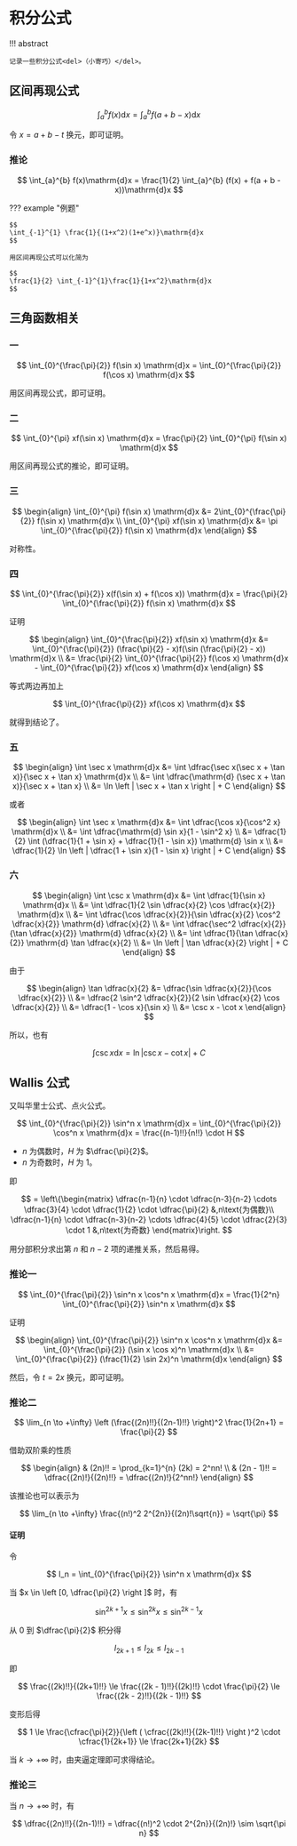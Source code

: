 # 积分公式

!!! abstract

    记录一些积分公式<del>（小寄巧）</del>。

## 区间再现公式

$$
\int_{a}^{b} f(x)\mathrm{d}x = \int_{a}^{b} f(a + b - x)\mathrm{d}x
$$

令 $x = a + b - t$ 换元，即可证明。

### 推论

$$
\int_{a}^{b} f(x)\mathrm{d}x = \frac{1}{2} \int_{a}^{b} (f(x) + f(a + b - x))\mathrm{d}x
$$

??? example "例题"

    $$
    \int_{-1}^{1} \frac{1}{(1+x^2)(1+e^x)}\mathrm{d}x
    $$

    用区间再现公式可以化简为

    $$
    \frac{1}{2} \int_{-1}^{1}\frac{1}{1+x^2}\mathrm{d}x
    $$

## 三角函数相关

### 一

$$
\int_{0}^{\frac{\pi}{2}} f(\sin x) \mathrm{d}x = \int_{0}^{\frac{\pi}{2}} f(\cos x) \mathrm{d}x
$$

用区间再现公式，即可证明。

### 二

$$
\int_{0}^{\pi} xf(\sin x) \mathrm{d}x = \frac{\pi}{2} \int_{0}^{\pi} f(\sin x) \mathrm{d}x
$$

用区间再现公式的推论，即可证明。

### 三

$$
\begin{align}
\int_{0}^{\pi} f(\sin x) \mathrm{d}x &= 2\int_{0}^{\frac{\pi}{2}} f(\sin x) \mathrm{d}x \\
\int_{0}^{\pi} xf(\sin x) \mathrm{d}x &= \pi \int_{0}^{\frac{\pi}{2}} f(\sin x) \mathrm{d}x
\end{align}
$$

对称性。

### 四

$$
\int_{0}^{\frac{\pi}{2}} x(f(\sin x) + f(\cos x)) \mathrm{d}x = \frac{\pi}{2} \int_{0}^{\frac{\pi}{2}} f(\sin x) \mathrm{d}x
$$

证明

$$
\begin{align}
\int_{0}^{\frac{\pi}{2}} xf(\sin x) \mathrm{d}x &= \int_{0}^{\frac{\pi}{2}} (\frac{\pi}{2} - x)f(\sin (\frac{\pi}{2} - x)) \mathrm{d}x \\
&= \frac{\pi}{2} \int_{0}^{\frac{\pi}{2}} f(\cos x) \mathrm{d}x - \int_{0}^{\frac{\pi}{2}} xf(\cos x) \mathrm{d}x
\end{align}
$$

等式两边再加上

$$
\int_{0}^{\frac{\pi}{2}} xf(\cos x) \mathrm{d}x
$$

就得到结论了。

### 五

$$
\begin{align}
\int \sec x \mathrm{d}x &= \int \dfrac{\sec x(\sec x + \tan x)}{\sec x + \tan x} \mathrm{d}x \\
&= \int \dfrac{\mathrm{d} (\sec x + \tan x)}{\sec x + \tan x} \\
&= \ln \left | \sec x + \tan x \right | + C
\end{align}
$$

或者

$$
\begin{align}
\int \sec x \mathrm{d}x &= \int \dfrac{\cos x}{\cos^2 x} \mathrm{d}x \\
&= \int \dfrac{\mathrm{d} \sin x}{1 - \sin^2 x} \\
&= \dfrac{1}{2} \int (\dfrac{1}{1 + \sin x} + \dfrac{1}{1 - \sin x}) \mathrm{d} \sin x \\
&= \dfrac{1}{2} \ln \left | \dfrac{1 + \sin x}{1 - \sin x} \right | + C
\end{align}
$$

### 六

$$
\begin{align}
\int \csc x \mathrm{d}x &= \int \dfrac{1}{\sin x} \mathrm{d}x \\
&= \int \dfrac{1}{2 \sin \dfrac{x}{2} \cos \dfrac{x}{2}} \mathrm{d}x \\
&= \int \dfrac{\cos \dfrac{x}{2}}{\sin \dfrac{x}{2} \cos^2 \dfrac{x}{2}} \mathrm{d} \dfrac{x}{2} \\
&= \int \dfrac{\sec^2 \dfrac{x}{2}}{\tan \dfrac{x}{2}} \mathrm{d} \dfrac{x}{2} \\
&= \int \dfrac{1}{\tan \dfrac{x}{2}} \mathrm{d} \tan \dfrac{x}{2} \\
&= \ln \left | \tan \dfrac{x}{2} \right | + C
\end{align}
$$

由于

$$
\begin{align}
\tan \dfrac{x}{2} &= \dfrac{\sin \dfrac{x}{2}}{\cos \dfrac{x}{2}} \\
&= \dfrac{2 \sin^2 \dfrac{x}{2}}{2 \sin \dfrac{x}{2} \cos \dfrac{x}{2}} \\
&= \dfrac{1 - \cos x}{\sin x} \\
&= \csc x - \cot x
\end{align}
$$

所以，也有

$$
\int \csc x \mathrm{d}x = \ln \left | \csc x - \cot x \right | + C
$$

## Wallis 公式

又叫华里士公式、点火公式。

$$
\int_{0}^{\frac{\pi}{2}} \sin^n x \mathrm{d}x = \int_{0}^{\frac{\pi}{2}} \cos^n x \mathrm{d}x = \frac{(n-1)!!}{n!!} \cdot H
$$

- $n$ 为偶数时，$H$ 为 $\dfrac{\pi}{2}$。
- $n$ 为奇数时，$H$ 为 $1$。

即

$$
= \left\{\begin{matrix}
 \dfrac{n-1}{n} \cdot \dfrac{n-3}{n-2} \cdots \dfrac{3}{4} \cdot \dfrac{1}{2} \cdot \dfrac{\pi}{2} &,n\text{为偶数}\\
 \dfrac{n-1}{n} \cdot \dfrac{n-3}{n-2} \cdots \dfrac{4}{5} \cdot \dfrac{2}{3} \cdot 1 &,n\text{为奇数}
\end{matrix}\right.
$$

用分部积分求出第 $n$ 和 $n-2$ 项的递推关系，然后易得。

### 推论一

$$
\int_{0}^{\frac{\pi}{2}} \sin^n x \cos^n x \mathrm{d}x = \frac{1}{2^n} \int_{0}^{\frac{\pi}{2}} \sin^n x \mathrm{d}x
$$

证明

$$
\begin{align}
\int_{0}^{\frac{\pi}{2}} \sin^n x \cos^n x \mathrm{d}x &= \int_{0}^{\frac{\pi}{2}} (\sin x \cos x)^n \mathrm{d}x \\
&= \int_{0}^{\frac{\pi}{2}} (\frac{1}{2} \sin 2x)^n \mathrm{d}x
\end{align}
$$

然后，令 $t = 2x$ 换元，即可证明。

### 推论二

$$
\lim_{n \to +\infty} \left (\frac{(2n)!!}{(2n-1)!!} \right)^2 \frac{1}{2n+1} = \frac{\pi}{2}
$$

借助双阶乘的性质

$$
\begin{align}
& (2n)!! = \prod_{k=1}^{n} (2k) = 2^nn! \\
& (2n - 1)!! = \dfrac{(2n)!}{(2n)!!} = \dfrac{(2n)!}{2^nn!}
\end{align}
$$

该推论也可以表示为

$$
\lim_{n \to +\infty} \frac{(n!)^2 2^{2n}}{(2n)!\sqrt{n}} = \sqrt{\pi}
$$

#### 证明

令

$$
I_n = \int_{0}^{\frac{\pi}{2}} \sin^n x \mathrm{d}x
$$

当 $x \in \left [0, \dfrac{\pi}{2} \right ]$ 时，有

$$
\sin^{2k + 1} x \le \sin^{2k} x \le \sin^{2k - 1} x
$$

从 $0$ 到 $\dfrac{\pi}{2}$ 积分得

$$
I_{2k + 1} \le I_{2k} \le I_{2k - 1}
$$

即

$$
\frac{(2k)!!}{(2k+1)!!} \le \frac{(2k - 1)!!}{(2k)!!} \cdot \frac{\pi}{2} \le \frac{(2k - 2)!!}{(2k - 1)!!}
$$

变形后得

$$
1 \le \frac{\cfrac{\pi}{2}}{\left ( \cfrac{(2k)!!}{(2k-1)!!} \right )^2 \cdot \cfrac{1}{2k+1}} \le \frac{2k+1}{2k}
$$

当 $k \to +\infty$ 时，由夹逼定理即可求得结论。

### 推论三

当 $n \to +\infty$ 时，有

$$
\dfrac{(2n)!!}{(2n-1)!!} = \dfrac{(n!)^2 \cdot 2^{2n}}{(2n)!} \sim \sqrt{\pi n}
$$
